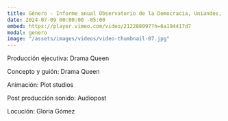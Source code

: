 ```yaml
---
title: Género - Informe anual Observatorio de la Democracia, Uniandes, Usaid
date: 2024-07-09 00:00:00 -05:00
embed: https://player.vimeo.com/video/212288997?h=6a194417d7
modal: genero
image: "/assets/images/videos/video-thumbnail-07.jpg"
---
```


Producción ejecutiva: Drama Queen

Concepto y guión: Drama Queen

Animación: Plot studios

Post producción sonido: Audiopost

Locución: Gloria Gómez